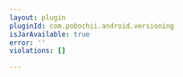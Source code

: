 ```yaml
---
layout: plugin
pluginId: com.pobochii.android.versioning
isJarAvailable: true
error: ''
violations: []

---
```


